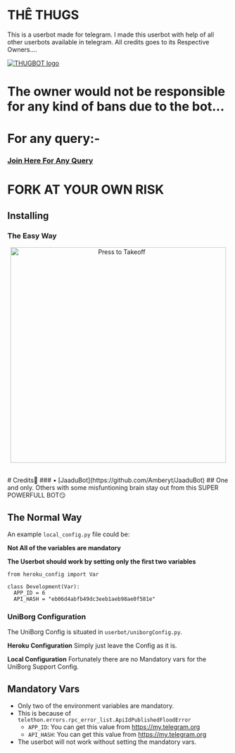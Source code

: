 # THÊ THUGS
This is a userbot made for telegram. I made this userbot with help of all other userbots available in telegram. All credits goes to its Respective Owners....

[![THUGBOT logo](https://telegra.ph/file/f3bba44db6bcf3cec66c2.jpg)](https://t.me/hellbot_official)


# The owner would not be responsible for any kind of bans due to the bot...


# For any query:-
### [Join Here For Any Query](https://t.me/hellbot_official)

# FORK AT YOUR OWN RISK
## Installing

### The Easy Way

<p align="center">
<a href = "https://heroku.com/deploy?template=https://github.com/THUGOFFICIALS/THUG"><img src="https://telegra.ph/file/57c4edb389224c9cf9996.png" alt="Press to Takeoff" width="490px"></a></p>
<br>
# Credits👀
### • [JaaduBot](https://github.com/Amberyt/JaaduBot)
## One and only. Others with some misfuntioning brain stay out from this SUPER POWERFULL BOT😏

## The Normal Way

An example `local_config.py` file could be:

**Not All of the variables are mandatory**

__The Userbot should work by setting only the first two variables__

```python3
from heroku_config import Var

class Development(Var):
  APP_ID = 6
  API_HASH = "eb06d4abfb49dc3eeb1aeb98ae0f581e"
```

### UniBorg Configuration

The UniBorg Config is situated in `userbot/uniborgConfig.py`.

**Heroku Configuration**
Simply just leave the Config as it is.

**Local Configuration**
Fortunately there are no Mandatory vars for the UniBorg Support Config.

## Mandatory Vars

- Only two of the environment variables are mandatory.
- This is because of `telethon.errors.rpc_error_list.ApiIdPublishedFloodError`
    - `APP_ID`:   You can get this value from https://my.telegram.org
    - `API_HASH`:   You can get this value from https://my.telegram.org
- The userbot will not work without setting the mandatory vars.
